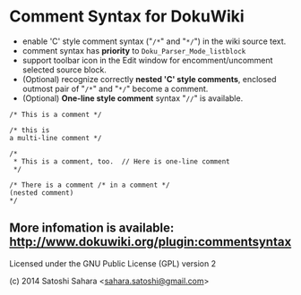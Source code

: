 Comment Syntax for DokuWiki
===========================

* enable 'C' style comment syntax ("`/*`" and "`*/`") in the wiki source text.
* comment syntax has **priority** to `Doku_Parser_Mode_listblock`
* support toolbar icon in the Edit window for encomment/uncomment selected source block.
* (Optional) recognize correctly **nested 'C' style comments**, enclosed outmost pair of "`/*`" and "`*/`" become a comment.
* (Optional) **One-line style comment** syntax "`//`" is available.


```
/* This is a comment */

/* this is 
a multi-line comment */

/*
 * This is a comment, too.  // Here is one-line comment
 */

/* There is a comment /* in a comment */
(nested comment)
*/
```

More infomation is available: http://www.dokuwiki.org/plugin:commentsyntax
----
Licensed under the GNU Public License (GPL) version 2

(c) 2014 Satoshi Sahara \<sahara.satoshi@gmail.com>

